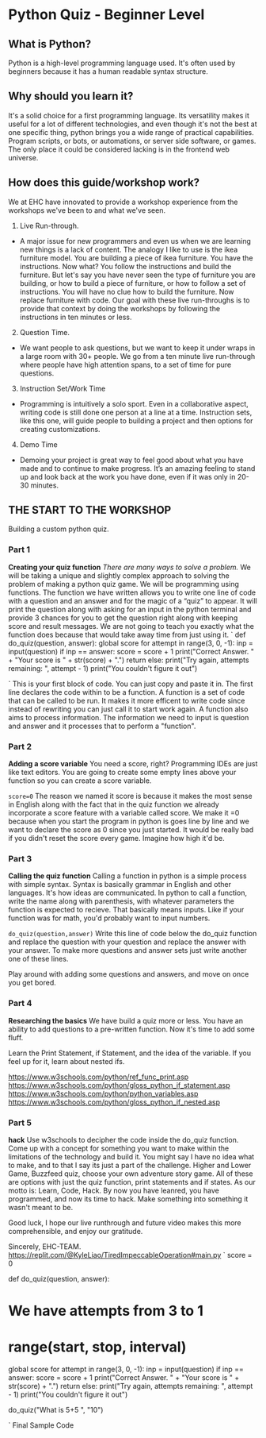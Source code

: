 # Python Quiz - Beginner Level

## What is Python?
Python is a high-level programming language used. It's often used by beginners because it has a human readable syntax structure.

## Why should you learn it?
It's a solid choice for a first programming language. Its versatility makes it useful for a lot of different technologies, and even though it's not the best at one specific thing, python brings you a wide range of practical capabilities. Program scripts, or bots, or automations, or server side software, or games. The only place it could be considered lacking is in the frontend web universe.

## How does this guide/workshop work?
We at EHC have innovated to provide a workshop experience from the workshops we've been to and what we've seen.
1. Live Run-through.
- A major issue for new programmers and even us when we are learning new things is a lack of content. The analogy I like to use is the ikea furniture model. You are building a piece of ikea furniture. You have the instructions. Now what? You follow the instructions and build the furniture. But let's say you have never seen the type of furniture you are building, or how to build a piece of furniture, or how to follow a set of instructions. You will have no clue how to build the furniture. Now replace furniture with code. Our goal with these live run-throughs is to provide that context by doing the workshops by following the instructions in ten minutes or less. 
2. Question Time.
- We want people to ask questions, but we want to keep it under wraps in a large room with 30+ people. We go from a ten minute live run-through where people have high attention spans, to a set of time for pure questions.
3. Instruction Set/Work Time
- Programming is intuitively a solo sport. Even in a collaborative aspect, writing code is still done one person at a line at a time. Instruction sets, like this one, will guide people to building a project and then options for creating customizations.
4. Demo Time
- Demoing your project is great way to feel good about what you have made and to continue to make progress. It’s an amazing feeling to stand up and look back at the work you have done, even if it was only in 20-30 minutes.

## THE START TO THE WORKSHOP
Building a custom python quiz.

### Part 1
**Creating your quiz function**
*There are many ways to solve a problem.*
We will be taking a unique and slightly complex approach to solving the problem of making a python quiz game. We will be programming using functions. The function we have written allows you to write one line of code with a question and an answer and for the magic of a “quiz” to appear. It will print the question along with asking for an input in the python terminal and provide 3 chances for you to get the question right along with keeping score and result messages. We are not going to teach you exactly what the function does because that would take away time from just using it.
`
def do_quiz(question, answer):
  global score
  for attempt in range(3, 0, -1):
    inp = input(question)
    if inp == answer:
      score = score + 1
      print("Correct Answer. " + "Your score is " + str(score) + ".")
      return
    else:
      print("Try again, attempts remaining: ", attempt - 1)
  print("You couldn't figure it out")

`
This is your first block of code. You can just copy and paste it in. The first line declares the code within to be a function. A function is a set of code that can be called to be run. It makes it more efficent to write code since instead of rewriting you can just call it to start work again. A function also aims to process information. The information we need to input is question and answer and it processes that to perform a "function". 

### Part 2
**Adding a score variable**
You need a score, right? Programming IDEs are just like text editors. You are going to create some empty lines above your function so you can create a score variable. 

`
score=0
`
The reason we named it score is because it makes the most sense in English along with the fact that in the quiz function we already incorporate a score feature with a variable called score. We make it =0 because when you start the program in python is goes line by line and we want to declare the score as 0 since you just started. It would be really bad if you didn't reset the score every game. Imagine how high it'd be.

### Part 3
**Calling the quiz function**
Calling a function in python is a simple process with simple syntax. Syntax is basically grammar in English and other languages. It's how ideas are communicated. In python to call a function, write the name along with parenthesis, with whatever parameters the function is expected to recieve. That basically means inputs. Like if your function was for math, you'd probably want to input numbers. 

`
do_quiz(question,answer)
`
Write this line of code below the do_quiz function and replace the question with your question and replace the answer with your answer. To make more questions and answer sets just write another one of these lines.

Play around with adding some questions and answers, and move on once you get bored.

### Part 4
**Researching the basics**
We have build a quiz more or less. You have an ability to add questions to a pre-written function. Now it's time to add some fluff. 

Learn the Print Statement, if Statement, and the idea of the variable. If you feel up for it, learn about nested ifs.

https://www.w3schools.com/python/ref_func_print.asp
https://www.w3schools.com/python/gloss_python_if_statement.asp
https://www.w3schools.com/python/python_variables.asp
https://www.w3schools.com/python/gloss_python_if_nested.asp


### Part 5
**hack**
Use w3schools to decipher the code inside the do_quiz function. Come up with a concept for something you want to make within the limitations of the technology and build it. You might say I have no idea what to make, and to that I say its just a part of the challenge. Higher and Lower Game, Buzzfeed quiz, choose your own adventure story game. All of these are options with just the quiz function, print statements and if states. As our motto is: Learn, Code, Hack. By now you have leanred, you have programmed, and now its time to hack. Make something into something it wasn't meant to be.

Good luck, I hope our live runthrough and future video makes this more comprehensible, and enjoy our gratitude.

Sincerely, EHC-TEAM.
https://replit.com/@KyleLiao/TiredImpeccableOperation#main.py
`
score = 0

def do_quiz(question, answer):
  # We have attempts from 3 to 1
  # range(start, stop, interval)
  global score
  for attempt in range(3, 0, -1):
    inp = input(question)
    if inp == answer:
      score = score + 1
      print("Correct Answer. " + "Your score is " + str(score) + ".")
      return
    else:
      print("Try again, attempts remaining: ", attempt - 1)
  print("You couldn't figure it out")


do_quiz("What is 5+5 ", "10")

`
Final Sample Code



